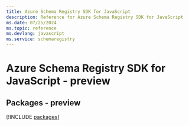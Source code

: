 ```yaml
---
title: Azure Schema Registry SDK for JavaScript
description: Reference for Azure Schema Registry SDK for JavaScript
ms.date: 07/25/2024
ms.topic: reference
ms.devlang: javascript
ms.service: schemaregistry
---
```

# Azure Schema Registry SDK for JavaScript - preview
## Packages - preview
[!INCLUDE [packages](schema-registry-index.md)]